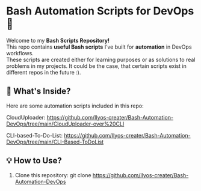 # Bash Automation Scripts for DevOps 🚀

Welcome to my **Bash Scripts Repository!**  
This repo contains **useful Bash scripts** I’ve built for **automation** in DevOps workflows.  
These scripts are created either for learning purposes or as solutions to real problems in my projects.
It could be the case, that certain scripts exist in different repos in the future :).

## 📌 What's Inside?
Here are some automation scripts included in this repo:

CloudUploader:
<a> https://github.com/Ilyos-creater/Bash-Automation-DevOps/tree/main/CloudUploader-over%20CLI </a>


CLI-based-To-Do-List:
<a>https://github.com/Ilyos-creater/Bash-Automation-DevOps/tree/main/CLI-Based-ToDoList</a>


## 💡 How to Use?
1. Clone this repository: 
   git clone https://github.com/Ilyos-creater/Bash-Automation-DevOps
